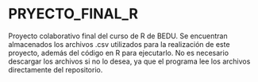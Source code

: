 # PRYECTO_FINAL_R
Proyecto colaborativo final del curso de R de BEDU.
Se encuentran almacenados los archivos .csv utilizados para la realización de este proyecto, además del código en R para ejecutarlo.
No es necesario descargar los archivos si no lo desea, ya que el programa lee los archivos directamente del repositorio.
